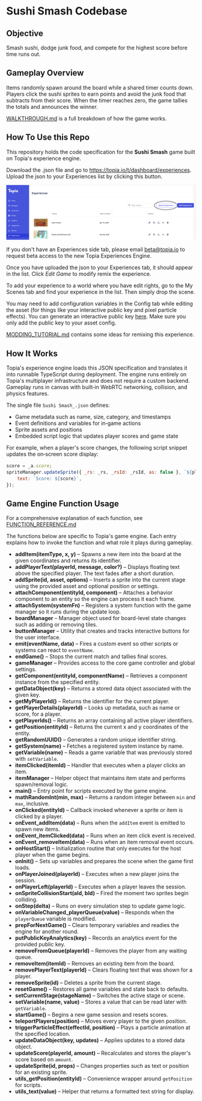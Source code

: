 # Sushi Smash Codebase

## Objective

Smash sushi, dodge junk food, and compete for the highest score before time runs out.

## Gameplay Overview

Items randomly spawn around the board while a shared timer counts down. Players click the sushi sprites to earn points and avoid the junk food that subtracts from their score. When the timer reaches zero, the game tallies the totals and announces the winner.

[WALKTHROUGH.md](https://github.com/metaversecloud-com/sushi-smash-codex/blob/main/WALKTHROUGH.md) is a full breakdown of how the game works.

## How To Use this Repo

This repository holds the code specification for the **Sushi Smash** game built on Topia's experience engine.

Download the .json file and go to https://topia.io/t/dashboard/experiences.  Upload the json to your Experiences list by clicking this button.

![Upload Topia Experience JSON](https://github.com/metaversecloud-com/sushi-smash-codex/blob/main/Upload%20Topia%20Experiences.png "Upload Topia Experience json")

If you don't have an Experiences side tab, please email beta@topia.io to request beta access to the new Topia Experiences Engine.

Once you have uploaded the json to your Experiences tab, it should appear in the list.  Click *Edit Game* to modify remix the experience.

To add your experience to a world where you have edit rights, go to the My Scenes tab and find your experience in the list.  Then simply drop the scene.  

You may need to add configuration variables in the Config tab while editing the asset (for things like your interactive public key and pixel particle effects).  You can generate an interactive public key [here](https://topia.io/t/dashboard/integrations).  Make sure you only add the public key to your asset config.

[MODDING_TUTORIAL.md](https://github.com/metaversecloud-com/sushi-smash-codex/blob/main/MODDING_TUTORIAL.md) contains some ideas for remixing this experience.

## How It Works

Topia's experience engine loads this JSON specification and translates it into runnable TypeScript during deployment. The engine runs entirely on Topia's multiplayer infrastructure and does not require a custom backend. Gameplay runs in canvas with built‑in WebRTC networking, collision, and physics features.

The single file `Sushi Smash_.json` defines:

- Game metadata such as name, size, category, and timestamps
- Event definitions and variables for in‑game actions
- Sprite assets and positions
- Embedded script logic that updates player scores and game state

For example, when a player's score changes, the following script snippet updates the on‑screen score display:

```javascript
score = _a.score;
spriteManager.updateSprite({ _rs: _rs, _rsId: _rsId, as: false }, `${playerId}_score`, {
    text: `Score: ${score}`,
});
```

## Game Engine Function Usage

For a comprehensive explanation of each function, see [FUNCTION_REFERENCE.md](https://github.com/metaversecloud-com/sushi-smash-codex/blob/main/FUNCTION_REFERENCE.md)

The functions below are specific to Topia's game engine. Each entry explains how to invoke the function and what role it plays during gameplay.

- **addItem(itemType, x, y)** – Spawns a new item into the board at the given coordinates and returns its identifier.
- **addPlayerText(playerId, message, color?)** – Displays floating text above the specified player. The text fades after a short duration.
- **addSprite(id, asset, options)** – Inserts a sprite into the current stage using the provided asset and optional position or settings.
- **attachComponent(entityId, component)** – Attaches a behavior component to an entity so the engine can process it each frame.
- **attachSystem(systemFn)** – Registers a system function with the game manager so it runs during the update loop.
- **boardManager** – Manager object used for board-level state changes such as adding or removing tiles.
- **buttonManager** – Utility that creates and tracks interactive buttons for the user interface.
- **emit(eventName, data)** – Fires a custom event so other scripts or systems can react to `eventName`.
- **endGame()** – Stops the current match and tallies final scores.
- **gameManager** – Provides access to the core game controller and global settings.
- **getComponent(entityId, componentName)** – Retrieves a component instance from the specified entity.
- **getDataObject(key)** – Returns a stored data object associated with the given key.
- **getMyPlayerId()** – Returns the identifier for the current player.
- **getPlayerDetails(playerId)** – Looks up metadata, such as name or score, for a player.
- **getPlayerIds()** – Returns an array containing all active player identifiers.
- **getPosition(entityId)** – Returns the current x and y coordinates of the entity.
- **getRandomUUID()** – Generates a random unique identifier string.
- **getSystem(name)** – Fetches a registered system instance by name.
- **getVariable(name)** – Reads a game variable that was previously stored with `setVariable`.
- **itemClicked(itemId)** – Handler that executes when a player clicks an item.
- **itemManager** – Helper object that maintains item state and performs spawn/removal logic.
- **main()** – Entry point for scripts executed by the game engine.
- **mathRandomInt(min, max)** – Returns a random integer between `min` and `max`, inclusive.
- **onClicked(entityId)** – Callback invoked whenever a sprite or item is clicked by a player.
- **onEvent_addItem(data)** – Runs when the `addItem` event is emitted to spawn new items.
- **onEvent_itemClicked(data)** – Runs when an item click event is received.
- **onEvent_removeItem(data)** – Runs when an item removal event occurs.
- **onHostStart()** – Initialization routine that only executes for the host player when the game begins.
- **onInit()** – Sets up variables and prepares the scene when the game first loads.
- **onPlayerJoined(playerId)** – Executes when a new player joins the session.
- **onPlayerLeft(playerId)** – Executes when a player leaves the session.
- **onSpriteCollisionStart(aId, bId)** – Fired the moment two sprites begin colliding.
- **onStep(delta)** – Runs on every simulation step to update game logic.
- **onVariableChanged_playerQueue(value)** – Responds when the `playerQueue` variable is modified.
- **prepForNextGame()** – Clears temporary variables and readies the engine for another round.
- **putPublicKeyAnalytics(key)** – Records an analytics event for the provided public key.
- **removeFromQueue(playerId)** – Removes the player from any waiting queue.
- **removeItem(itemId)** – Removes an existing item from the board.
- **removePlayerText(playerId)** – Clears floating text that was shown for a player.
- **removeSprite(id)** – Deletes a sprite from the current stage.
- **resetGame()** – Restores all game variables and state back to defaults.
- **setCurrentStage(stageName)** – Switches the active stage or scene.
- **setVariable(name, value)** – Stores a value that can be read later with `getVariable`.
- **startGame()** – Begins a new game session and resets scores.
- **teleportPlayers(position)** – Moves every player to the given position.
- **triggerParticleEffect(effectId, position)** – Plays a particle animation at the specified location.
- **updateDataObject(key, updates)** – Applies updates to a stored data object.
- **updateScore(playerId, amount)** – Recalculates and stores the player's score based on `amount`.
- **updateSprite(id, props)** – Changes properties such as text or position for an existing sprite.
- **utils_getPosition(entityId)** – Convenience wrapper around `getPosition` for scripts.
- **utils_text(value)** – Helper that returns a formatted text string for display.
